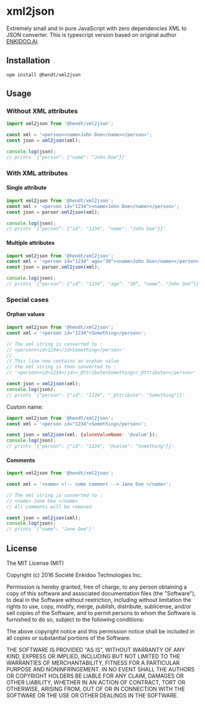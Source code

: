 # xml2json
Extremely small and in pure JavaScript with zero dependencies XML to JSON converter. 
This is typescript version based on original author [ENKIDOO.AI](https://github.com/enkidoo-ai/xml2json).

## Installation
```
npm install @hendt/xml2json
```

## Usage
### Without XML attributes
```javascript
import xml2json from '@hendt/xml2json';

const xml = '<person><name>John Doe</name></person>';
const json = xml2json(xml); 

console.log(json); 
// prints '{"person": {"name": "John Doe"}}'
```
### With XML attributes
#### Single attribute
```javascript
import xml2json from '@hendt/xml2json';
const xml = '<person id="1234"><name>John Doe</name></person>';
const json = parser.xml2json(xml); 

console.log(json); 
// prints '{"person”: {"id": "1234", "name": "John Doe"}}'
```
#### Multiple attributes
```javascript
import xml2json from '@hendt/xml2json';
const xml = '<person id="1234" age="30"><name>John Doe</name></person>';
const json = parser.xml2json(xml); 

console.log(json); 
// prints '{"person”: {"id”: "1234”, "age”: "30”, "name”: "John Doe”}}'
```
### Special cases
#### Orphan values
```javascript
import xml2json from '@hendt/xml2json';
const xml = '<person id="1234">Something</person>';

// The xml string is converted to : 
// <person><id>1234</id>Something</person>'
//
// This line now contains an orphan value
// the xml string is then converted to :
// '<person><id>1234</id><_@ttribute>Something</_@ttribute></person>'

const json = xml2json(xml); 
console.log(json); 
// prints '{"person": {"id": "1234", "_@ttribute": "Something"}}'
```

Custom name:
```javascript
import xml2json from '@hendt/xml2json';
const xml = '<person id="1234">Something</person>';

const json = xml2json(xml, {aloneValueName: '@value'}); 
console.log(json); 
// prints '{"person": {"id": "1234", "@value": "Something"}}'
```

#### Comments
```javascript
import xml2json from '@hendt/xml2json';

const xml = '<name> <!-- some comment --> Jane Doe </name>';

// The xml string is converted to : 
// <name> Jane Doe </name>
// All comments will be removed 

const json = xml2json(xml); 
console.log(json); 
// prints '{"name": "Jane Doe"}'
```
## License
The MIT License (MIT)

Copyright (c) 2016 Société Enkidoo Technologies Inc.

Permission is hereby granted, free of charge, to any person obtaining a copy
of this software and associated documentation files (the "Software"), to deal
in the Software without restriction, including without limitation the rights
to use, copy, modify, merge, publish, distribute, sublicense, and/or sell
copies of the Software, and to permit persons to whom the Software is
furnished to do so, subject to the following conditions:

The above copyright notice and this permission notice shall be included in all
copies or substantial portions of the Software.

THE SOFTWARE IS PROVIDED "AS IS", WITHOUT WARRANTY OF ANY KIND, EXPRESS OR
IMPLIED, INCLUDING BUT NOT LIMITED TO THE WARRANTIES OF MERCHANTABILITY,
FITNESS FOR A PARTICULAR PURPOSE AND NONINFRINGEMENT. IN NO EVENT SHALL THE
AUTHORS OR COPYRIGHT HOLDERS BE LIABLE FOR ANY CLAIM, DAMAGES OR OTHER
LIABILITY, WHETHER IN AN ACTION OF CONTRACT, TORT OR OTHERWISE, ARISING FROM,
OUT OF OR IN CONNECTION WITH THE SOFTWARE OR THE USE OR OTHER DEALINGS IN THE
SOFTWARE.